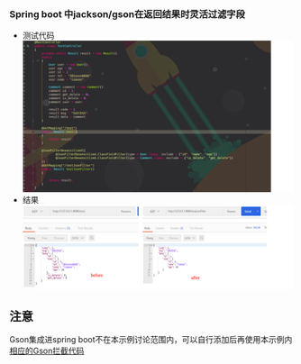 ### Spring boot 中jackson/gson在返回结果时灵活过滤字段
- 测试代码 
![](code.png)
- 结果
![](effect.png)

## 注意
Gson集成进spring boot不在本示例讨论范围内，可以自行添加后再使用本示例内[相应的Gson拦截代码](src/main/java/cn/isaxon/jsonfilter/ControllerReurnHandler.java)